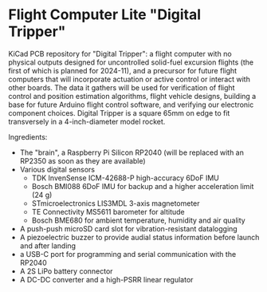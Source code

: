 # Flight Computer Lite "Digital Tripper"
KiCad PCB repository for "Digital Tripper": a flight computer with no physical outputs designed for uncontrolled solid-fuel excursion flights (the first of which is planned for 2024-11), and a precursor for future flight computers that will incorporate actuation or active control or interact with other boards. The data it gathers will be used for verification of flight control and position estimation algorithms, flight vehicle designs, building a base for future Arduino flight control software, and verifying our electronic component choices. Digital Tripper is a square 65mm on edge to fit transversely in a 4-inch-diameter model rocket.

Ingredients:
* The "brain", a Raspberry Pi Silicon RP2040 (will be replaced with an RP2350 as soon as they are available)  
* Various digital sensors
    * TDK InvenSense ICM-42688-P high-accuracy 6DoF IMU
    * Bosch BMI088 6DoF IMU for backup and a higher acceleration limit (24 g)
    * STmicroelectronics LIS3MDL 3-axis magnetometer
    * TE Connectivity MS5611 barometer for altitude
    * Bosch BME680 for ambient temperature, humidity and air quality
* A push-push microSD card slot for vibration-resistant datalogging
* A piezoelectric buzzer to provide audial status information before launch and after landing
* a USB-C port for programming and serial communication with the RP2040
* A 2S LiPo battery connector
* A DC-DC converter and a high-PSRR linear regulator
